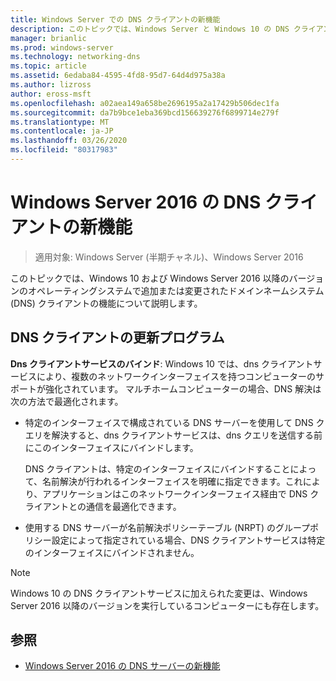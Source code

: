 ```yaml
---
title: Windows Server での DNS クライアントの新機能
description: このトピックでは、Windows Server と Windows 10 の DNS クライアントの新機能の概要について説明します。
manager: brianlic
ms.prod: windows-server
ms.technology: networking-dns
ms.topic: article
ms.assetid: 6edaba84-4595-4fd8-95d7-64d4d975a38a
ms.author: lizross
author: eross-msft
ms.openlocfilehash: a02aea149a658be2696195a2a17429b506dec1fa
ms.sourcegitcommit: da7b9bce1eba369bcd156639276f6899714e279f
ms.translationtype: MT
ms.contentlocale: ja-JP
ms.lasthandoff: 03/26/2020
ms.locfileid: "80317983"
---
```

# <a name="whats-new-in-dns-client-in-windows-server-2016"></a>Windows Server 2016 の DNS クライアントの新機能

>適用対象: Windows Server (半期チャネル)、Windows Server 2016

このトピックでは、Windows 10 および Windows Server 2016 以降のバージョンのオペレーティングシステムで追加または変更されたドメインネームシステム (DNS) クライアントの機能について説明します。
  
## <a name="updates-to-dns-client"></a>DNS クライアントの更新プログラム

**Dns クライアントサービスのバインド**: Windows 10 では、dns クライアントサービスにより、複数のネットワークインターフェイスを持つコンピューターのサポートが強化されています。 マルチホームコンピューターの場合、DNS 解決は次の方法で最適化されます。  
  
-   特定のインターフェイスで構成されている DNS サーバーを使用して DNS クエリを解決すると、dns クライアントサービスは、dns クエリを送信する前にこのインターフェイスにバインドします。  
  
    DNS クライアントは、特定のインターフェイスにバインドすることによって、名前解決が行われるインターフェイスを明確に指定できます。これにより、アプリケーションはこのネットワークインターフェイス経由で DNS クライアントとの通信を最適化できます。  
  
-   使用する DNS サーバーが名前解決ポリシーテーブル (NRPT) のグループポリシー設定によって指定されている場合、DNS クライアントサービスは特定のインターフェイスにバインドされません。  
  
> [!NOTE]  
> Windows 10 の DNS クライアントサービスに加えられた変更は、Windows Server 2016 以降のバージョンを実行しているコンピューターにも存在します。  
  
## <a name="see-also"></a>参照  
  
-   [Windows Server 2016 の DNS サーバーの新機能](What-s-New-in-DNS-Server.md)  
  

